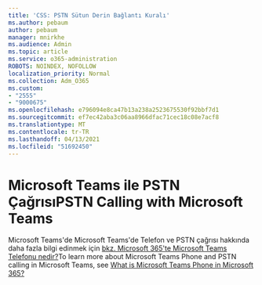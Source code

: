 ```yaml
---
title: 'CSS: PSTN Sütun Derin Bağlantı Kuralı'
ms.author: pebaum
author: pebaum
manager: mnirkhe
ms.audience: Admin
ms.topic: article
ms.service: o365-administration
ROBOTS: NOINDEX, NOFOLLOW
localization_priority: Normal
ms.collection: Adm_O365
ms.custom:
- "2555"
- "9000675"
ms.openlocfilehash: e796094e8ca47b13a238a2523675530f92bbf7d1
ms.sourcegitcommit: ef7ec42aba3c06aa8966dfac71cec18c08e7acf8
ms.translationtype: MT
ms.contentlocale: tr-TR
ms.lasthandoff: 04/13/2021
ms.locfileid: "51692450"
---
```

# <a name="pstn-calling-with-microsoft-teams"></a><span data-ttu-id="dc6d0-102">Microsoft Teams ile PSTN Çağrısı</span><span class="sxs-lookup"><span data-stu-id="dc6d0-102">PSTN Calling with Microsoft Teams</span></span>

<span data-ttu-id="dc6d0-103">Microsoft Teams'de Microsoft Teams'de Telefon ve PSTN çağrısı hakkında daha fazla bilgi edinmek için [bkz. Microsoft 365'te Microsoft Teams Telefonu nedir?](https://docs.microsoft.com/microsoftteams/what-is-phone-system-in-office-365)</span><span class="sxs-lookup"><span data-stu-id="dc6d0-103">To learn more about Microsoft Teams Phone and PSTN calling in Microsoft Teams, see [What is Microsoft Teams Phone in Microsoft 365?](https://docs.microsoft.com/microsoftteams/what-is-phone-system-in-office-365)</span></span>